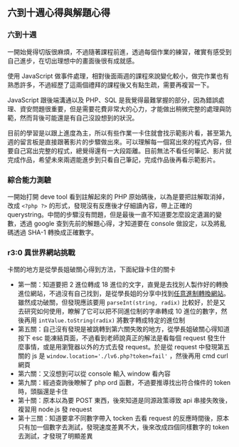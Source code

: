 ## 六到十週心得與解題心得
### 六到十週
一開始覺得切版很麻煩，不過隨著課程前進，透過每個作業的練習，確實有感受到自己進步，在切出理想中的畫面後很有成就感。

使用 JavaScript 做事件處理，相對後面兩週的課程來說變化較小，做完作業也有熟悉許多，不過經歷了這兩個禮拜的課程後又有點生疏，需要再複習一下。

JavaScript 跟後端溝通以及 PHP、SQL 是我覺得最難掌握的部分，因為錯誤處理、資安問題很重要，但是需要花費非常大的心力，才能做出稍微完整的處理與防範，然而背後可能還是有自己沒設想到的狀況。

目前的學習是以跟上進度為主，所以有些作業一卡住就會找示範影片看，甚至第九週的留言板是直接跟著影片的步驟做出來。可以理解每一個寫出來的程式內容，但要自己寫出完整的程式，總覺得還有一大段距離。目前無法不看任何筆記、影片就完成作品，希望未來兩週能進步到只看自己筆記，完成作品後再看示範影片。

### 綜合能力測驗
一開始打開 deve tool 看到註解起來的 PHP 原始碼後，以為是要把註解取消掉，改成 `<?php ?>` 的形式，發現沒有反應後才仔細讀內容，帶上正確的 querystring。中間的步驟沒有問題，但是最後一直不知道要怎麼設定遺漏的變數，透過 google 查到先前的解題心得，才知道要在 console 做設定，以及將亂碼透過 SHA-1 轉換成正確數字。

### r3:0 異世界網站挑戰
卡關的地方是從學長姐破關心得到方法，下面紀錄卡住的關卡
- 第一關：知道要把 2 進位轉成 18 進位的文字，直覺是去找別人製作好的轉換進位網站，不過沒有自己找到，是從學長姐的分享中找到[任意進制轉換網站](http://www.kwuntung.net/hkunit/base/base.php)。雖然成功破關，但發現應該要用 `parseInt(string, radix)` 比較好，於是又去研究如何使用，瞭解了它可以把不同進位制的字串轉成 10 進位的數字，然後再用 `intValue.toString(radix)` 將數字轉成特定的進位制
- 第五關：自己沒有發現是被跳轉到第六關失敗的地方，從學長姐破關心得知道按下 esc 能凍結頁面，不過看到老師說真正的解法是看每個 request 發生什麼事情，或是用瀏覽器以外的方式去發 request。於是從 request 中發現第五關的 js 是 `window.location='./lv6.php?token=fail'` ，然後再用 cmd curl 網頁
- 第六關：又沒想到可以從 console 輸入 window 看內容
- 第九關：經過查詢後瞭解了 php ord 函數，不過要推導找出符合條件的 token 時，頭腦還是卡住
- 第十關：原本以為要 POST 東西，後來知道是同源政策導致 api 串接失敗後，複習用 node.js 發 request
- 第十三關：知道要拿不同數字帶入 tocken 去看 request 的反應時間後，原本只有加一個數字去測試，發現速度差異不大，後來改成四個同樣數字的 token 去測試，才發現了明顯差異
